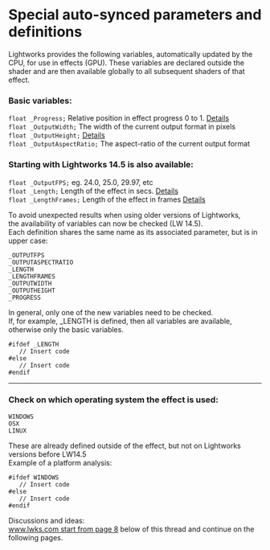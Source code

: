 # Special auto-synced parameters and definitions
Lightworks provides the following variables, automatically updated by the CPU, for use in effects (GPU).
These variables are declared outside the shader and are then available globally to all subsequent shaders of that effect.

### Basic variables:

`float _Progress;`          Relative position in effect progress 0 to 1.  [Details](_Progress.md)  
`float _OutputWidth;`       The width of the current output format in pixels  
`float _OutputHeight;`      [Details](_OutputHeight.md)  
`float _OutputAspectRatio;` The aspect-ratio of the current output format  


### Starting with Lightworks 14.5 is also available: 

`float _OutputFPS;`       eg. 24.0, 25.0, 29.97, etc  
`float _Length;`         Length of the effect in secs.  [Details](_Length.md)  
`float _LengthFrames;`   Length of the effect in frames [Details](_Length.md)  

To avoid unexpected results when using older versions of Lightworks,  
the availability of variables can now be checked (LW 14.5).  
Each definition shares the same name as its associated parameter, but is in upper case:  
``` Code
_OUTPUTFPS
_OUTPUTASPECTRATIO
_LENGTH
_LENGTHFRAMES
_OUTPUTWIDTH
_OUTPUTHEIGHT
_PROGRESS
```
In general, only one of the new variables need to be checked.  
If, for example, _LENGTH is defined, then all variables are available, otherwise only the basic variables. 
``` Code
#ifdef _LENGTH
   // Insert code
#else
   // Insert code
#endif
```

---

### Check on which operating system the effect is used:
``` Code
WINDOWS
OSX
LINUX
```
These are already defined outside of the effect, but not on Lightworks versions before LW14.5  
Example of a platform analysis:
``` Code
#ifdef WINDOWS
   // Insert code
#else
   // Insert code
#endif
```

Discussions and ideas:  
[www.lwks.com start from page 8](https://www.lwks.com/index.php?option=com_kunena&func=view&catid=7&id=143678&limit=15&limitstart=105&Itemid=81#ftop) below of this thread and continue on the following pages.
